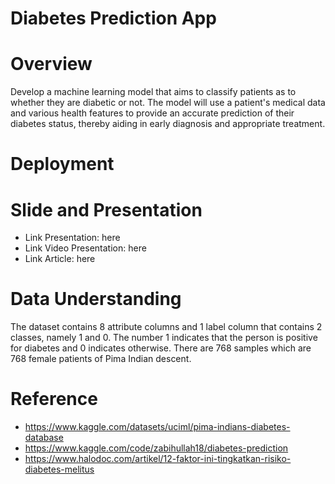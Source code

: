 # Diabetes Prediction App

# Overview
Develop a machine learning model that aims to classify patients as to whether they are diabetic or not. The model will use a patient's medical data and various health features to provide an accurate prediction of their diabetes status, thereby aiding in early diagnosis and appropriate treatment.

# Deployment

# Slide and Presentation
 * Link Presentation: here
 * Link Video Presentation: here
 * Link Article: here
 
# Data Understanding
The dataset contains 8 attribute columns and 1 label column that contains 2 classes, namely 1 and 0. The number 1 indicates that the person is positive for diabetes and 0 indicates otherwise. There are 768 samples which are 768 female patients of Pima Indian descent.

# Reference
* https://www.kaggle.com/datasets/uciml/pima-indians-diabetes-database
* https://www.kaggle.com/code/zabihullah18/diabetes-prediction
* https://www.halodoc.com/artikel/12-faktor-ini-tingkatkan-risiko-diabetes-melitus


